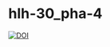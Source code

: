 # hlh-30_pha-4
[![DOI](https://zenodo.org/badge/370626985.svg)](https://zenodo.org/badge/latestdoi/370626985)
